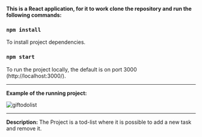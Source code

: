 **This is a React application, for it to work clone the repository and run the following commands:**

### `npm install`
To install project dependencies.

### `npm start`
To run the project locally, the default is on port 3000 (http://localhost:3000/).

---

**Example of the running project:**

![giftodolist](https://user-images.githubusercontent.com/63088051/215956235-30e00c95-e359-4232-8aa8-e34fc2653cab.gif)

---

**Description:**
The Project is a tod-list where it is possible to add a new task and remove it.
